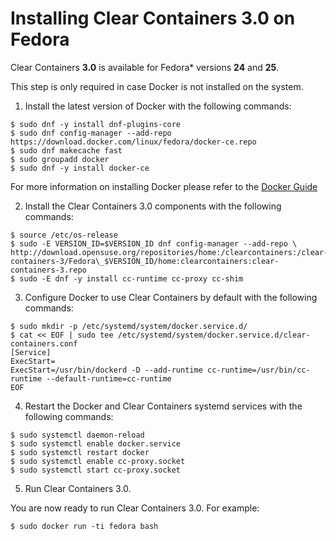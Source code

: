 # Installing Clear Containers 3.0 on Fedora

Clear Containers **3.0** is available for Fedora\* versions **24** and **25**.

This step is only required in case Docker is not installed on the system.
1. Install the latest version of Docker with the following commands:

```
$ sudo dnf -y install dnf-plugins-core
$ sudo dnf config-manager --add-repo https://download.docker.com/linux/fedora/docker-ce.repo
$ sudo dnf makecache fast
$ sudo groupadd docker
$ sudo dnf -y install docker-ce
```

For more information on installing Docker please refer to the
[Docker Guide](https://docs.docker.com/engine/installation/linux/fedora)

2. Install the Clear Containers 3.0 components with the following commands:

```
$ source /etc/os-release
$ sudo -E VERSION_ID=$VERSION_ID dnf config-manager --add-repo \
http://download.opensuse.org/repositories/home:/clearcontainers:/clear-containers-3/Fedora\_$VERSION_ID/home:clearcontainers:clear-containers-3.repo
$ sudo -E dnf -y install cc-runtime cc-proxy cc-shim
```

3.  Configure Docker to use Clear Containers by default with the following commands:

```
$ sudo mkdir -p /etc/systemd/system/docker.service.d/
$ cat << EOF | sudo tee /etc/systemd/system/docker.service.d/clear-containers.conf
[Service]
ExecStart=
ExecStart=/usr/bin/dockerd -D --add-runtime cc-runtime=/usr/bin/cc-runtime --default-runtime=cc-runtime
EOF
```

4. Restart the Docker and Clear Containers systemd services with the following commands:

```
$ sudo systemctl daemon-reload
$ sudo systemctl enable docker.service
$ sudo systemctl restart docker
$ sudo systemctl enable cc-proxy.socket
$ sudo systemctl start cc-proxy.socket
```

5. Run Clear Containers 3.0.

You are now ready to run Clear Containers 3.0. For example:

```
$ sudo docker run -ti fedora bash
```
